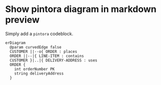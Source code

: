 # Show pintora diagram in markdown preview

Simply add a `pintora` codeblock.

```pintora
erDiagram
  @param curvedEdge false
  CUSTOMER ||--o{ ORDER : places
  ORDER ||--|{ LINE-ITEM : contains
  CUSTOMER }|..|{ DELIVERY-ADDRESS : uses
  ORDER {
    int orderNumber PK
    string deliveryAddress
  }
```
